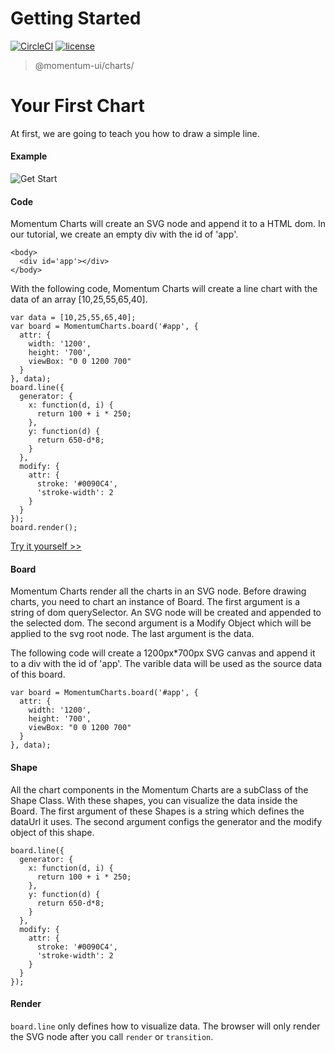 # Getting Started

[![CircleCI](https://img.shields.io/circleci/project/github/momentum-design/momentum-ui/master.svg)](https://circleci.com/gh/momentum-design/momentum-ui/)
[![license](https://img.shields.io/github/license/momentum-design/momentum-ui.svg?color=blueviolet)](https://github.com/momentum-design/momentum-ui/blob/master/charts/LICENSE)

> @momentum-ui/charts/

# Your First Chart

At first, we are going to teach you how to draw a simple line.

#### Example

![Get Start](https://screenshot.codepen.io/3315115.zYYmdrM.small.6a6d17fb-5393-4668-bbf1-87496971b1b3.png)

#### Code

Momentum Charts will create an SVG node and append it to a HTML dom. In our tutorial, we create an empty div with the id of 'app'.

```
<body>
  <div id='app'></div>
</body>
```
With the following code, Momentum Charts will create a line chart with the data of an array [10,25,55,65,40]. 

```
var data = [10,25,55,65,40];
var board = MomentumCharts.board('#app', {
  attr: {
    width: '1200',
    height: '700',
    viewBox: "0 0 1200 700"
  }
}, data);
board.line({
  generator: {
    x: function(d, i) {
      return 100 + i * 250;
    },
    y: function(d) {
      return 650-d*8;
    }
  },
  modify: {
    attr: {
      stroke: '#0090C4',
      'stroke-width': 2
    }
  }
});
board.render();
```

[Try it yourself >>](https://codepen.io/arthusliang/pen/zYYMGOg)

#### Board

Momentum Charts render all the charts in an SVG node. Before drawing charts, you need to chart an instance of Board. The first argument is a string of dom querySelector. An SVG node will be created and appended to the selected dom. The second argument is a Modify Object which will be applied to the svg root node. The last argument is the data. 

The following code will create a 1200px*700px SVG canvas and append it to a div with the id of 'app'. The varible data will be used as the source data of this board.

```
var board = MomentumCharts.board('#app', {
  attr: {
    width: '1200',
    height: '700',
    viewBox: "0 0 1200 700"
  }
}, data);
```

#### Shape

All the chart components in the Momentum Charts are a subClass of the Shape Class. With these shapes, you can visualize the data inside the Board. The first argument of these Shapes is a string which defines the dataUrl it uses. The second argument configs the generator and the modify object of this shape.


```
board.line({
  generator: {
    x: function(d, i) {
      return 100 + i * 250;
    },
    y: function(d) {
      return 650-d*8;
    }
  },
  modify: {
    attr: {
      stroke: '#0090C4',
      'stroke-width': 2
    }
  }
});
```

#### Render

`board.line` only defines how to visualize data. The browser will only render the SVG node after you call ```render``` or ```transition```.

